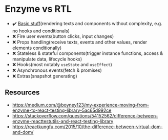 # Enzyme vs RTL

- :heavy_check_mark: [Basic stuff](https://github.com/gomorizsolt/enzyme-vs-rtl/tree/master/src/components/Basics)(rendering texts and components without complexity, e.g. no hooks and conditionals)
- :x: Fire user events(button clicks, input changes)
- :x: Props handling(receive texts, events and other values, render elements conditionally)
- :x: Stateless & stateful components(trigger instance functions, access & manipulate data, lifecycle hooks)
- :x: Hooks(most notably `useState` and `useEffect`)
- :x: Asynchronous events(fetch & promises)
- :x: Extras(snapshot generating)

## Resources

- https://medium.com/@boyney123/my-experience-moving-from-enzyme-to-react-testing-library-5ac65d992ce
- https://stackoverflow.com/questions/54152562/difference-between-enzyme-reacttestutils-and-react-testing-library
- https://reactkungfu.com/2015/10/the-difference-between-virtual-dom-and-dom/
